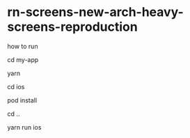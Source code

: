 # rn-screens-new-arch-heavy-screens-reproduction


how to run 

cd my-app

yarn

cd ios 

pod install 

cd ..

yarn run ios